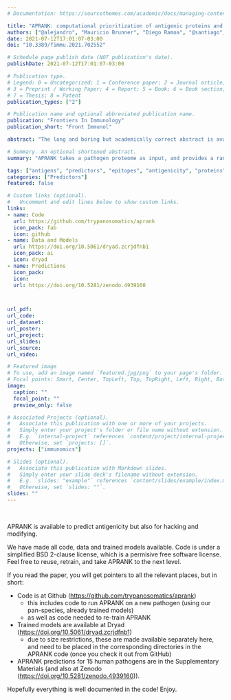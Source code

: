 ```yaml
---
# Documentation: https://sourcethemes.com/academic/docs/managing-content/

title: "APRANK: computational prioritization of antigenic proteins and peptides from complete pathogen proteomes"
authors: ["@alejandro", "Mauricio Brunner", "Diego Ramoa", "@santiago", "Morten Nielsen", "@fernan"]
date: 2021-07-12T17:01:07-03:00
doi: "10.3389/fimmu.2021.702552"

# Schedule page publish date (NOT publication's date).
publishDate: 2021-07-12T17:01:07-03:00

# Publication type.
# Legend: 0 = Uncategorized; 1 = Conference paper; 2 = Journal article;
# 3 = Preprint / Working Paper; 4 = Report; 5 = Book; 6 = Book section;
# 7 = Thesis; 8 = Patent
publication_types: ["2"]

# Publication name and optional abbreviated publication name.
publication: "Frontiers In Immunology"
publication_short: "Front Immunol"

abstract: "The long and boring but academically correct abstract is available at the publisher ([read Abstract at Frontiers](https://www.frontiersin.org/articles/10.3389/fimmu.2021.702552/abstract)). Here we will provide a cooler version of what the paper is about. We used information on known and validated antigens and their peptidic epitopes (spoiler alert: this is all biased towards linear epitopes), and used it to train two models (one for proteins, to predict antigens; one for peptides to predict epitopes). APRANK takes a complete proteome as input, calculates a number of features for each protein and peptide, and outputs a score of how likely it is that the given protein or peptide is antigenic. APRANK has been trained with antigenic proteins and peptides from a phylogenetically wide diversity of human pathogens, and has been validated to works for bacteria, protozoa, and metazoan parasites (helminths)."

# Summary. An optional shortened abstract.
summary: "APRANK takes a pathogen proteome as input, and provides a ranked list of the _best_ candidate antigens and epitopes."

tags: ["antigens", "predictors", "epitopes", "antigenicity", "proteins", "peptides", "diagnostics", "biomarkers"]
categories: ["Predictors"]
featured: false

# Custom links (optional).
#   Uncomment and edit lines below to show custom links.
links:
- name: Code
  url: https://github.com/trypanosomatics/aprank
  icon_pack: fab
  icon: github
- name: Data and Models
  url: https://doi.org/10.5061/dryad.zcrjdfnb1
  icon_pack: ai
  icon: dryad
- name: Predictions
  icon_pack: 
  icon: 
  url: https://doi.org/10.5281/zenodo.4939160



url_pdf:
url_code:
url_dataset:
url_poster:
url_project:
url_slides:
url_source:
url_video:

# Featured image
# To use, add an image named `featured.jpg/png` to your page's folder. 
# Focal points: Smart, Center, TopLeft, Top, TopRight, Left, Right, BottomLeft, Bottom, BottomRight.
image:
  caption: ""
  focal_point: ""
  preview_only: false

# Associated Projects (optional).
#   Associate this publication with one or more of your projects.
#   Simply enter your project's folder or file name without extension.
#   E.g. `internal-project` references `content/project/internal-project/index.md`.
#   Otherwise, set `projects: []`.
projects: ["immunomics"]

# Slides (optional).
#   Associate this publication with Markdown slides.
#   Simply enter your slide deck's filename without extension.
#   E.g. `slides: "example"` references `content/slides/example/index.md`.
#   Otherwise, set `slides: ""`.
slides: ""
---
```


&nbsp;  

APRANK is available to predict antigenicity but also for hacking and modifying. 

We have made all code, data and trained models available. Code is under a simplified BSD 2-clause license, which is a permisive free software license. Feel free to reuse, retrain, and take APRANK to the next level. 

If you read the paper, you will get pointers to all the relevant places, but in short: 

 * Code is at Github (https://github.com/trypanosomatics/aprank)
     * this includes code to run APRANK on a new pathogen (using our pan-species, already trained models)
     * as well as code needed to re-train APRANK
 * Trained models are available at Dryad (https://doi.org/10.5061/dryad.zcrjdfnb1)
     * due to size restrictions, these are made available separately here, and need to be placed in the corresponding directories in the APRANK code (once you check it out from GitHub)
 * APRANK predictions for 15 human pathogens are in the Supplementary Materials (and also at Zenodo (https://doi.org/10.5281/zenodo.4939160)). 

Hopefully everything is well documented in the code! Enjoy.